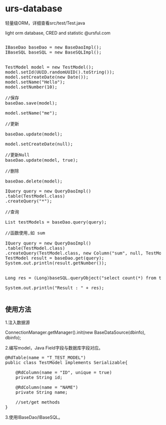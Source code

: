 # urs-database

轻量级ORM，详细查看src/test/Test.java

light orm database, CRED and statistic  @ursful.com<br/>

<pre>

IBaseDao<TestModel> baseDao = new BaseDaoImpl<TestModel>();
IBaseSQL baseSQL = new BaseSQLImpl();


TestModel model = new TestModel();
model.setId(UUID.randomUUID().toString());
model.setCreateDate(new Date());
model.setName("Hello");
model.setNumber(10);

//保存
baseDao.save(model);
 
model.setName("me");

//更新<br/>
baseDao.update(model);

model.setCreateDate(null);

//更新Null
baseDao.update(model, true);

//删除<br/>
baseDao.delete(model);
        
IQuery<TestModel> query = new QueryDaoImpl<TestModel>()
.table(TestModel.class)
.createQuery("*");

//查询<br/>
List<TestModel> testModels = baseDao.query(query);

//函数使用,如 sum

IQuery<TestModel> query = new QueryDaoImpl<TestModel>()
.table(TestModel.class)
.createQuery(TestModel.class, new Column("sum", null, TestModel.T_NUMBER, "number"));
TestModel result = baseDao.get(query);
System.out.println(result.getNumber());


Long res = (Long)baseSQL.queryObject("select count(*) from t_test_model");

System.out.println("Result : " + res);

</pre>

使用方法
----------------------------------
1.注入数据源

ConnectionManager.getManager().init(new BaseDataSource(dbinfo), dbinfo);

2.编写model，Java Field字段与数据库字段对应。

<pre>
@RdTable(name = "T_TEST_MODEL")
public class TestModel implements Serializable{

    @RdColumn(name = "ID", unique = true)
    private String id;

    @RdColumn(name = "NAME")
    private String name;

    //set/get methods
}
</pre>

3.使用IBaseDao/IBaseSQL。
